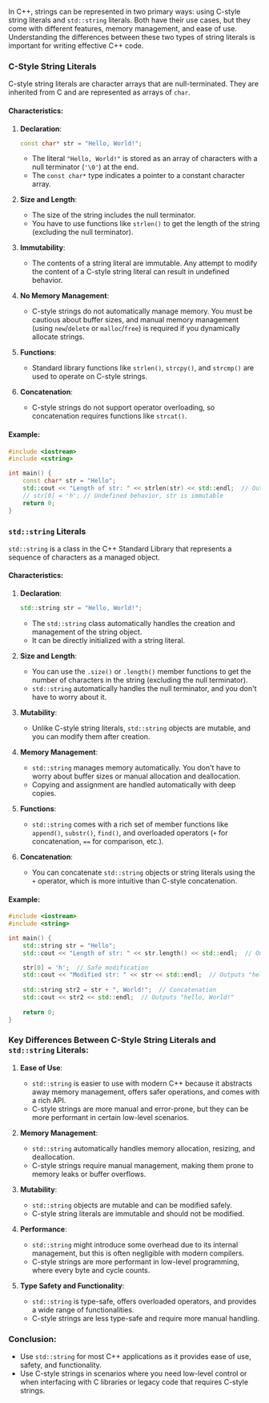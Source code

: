 In C++, strings can be represented in two primary ways: using C-style string literals and `std::string` literals. Both have their use cases, but they come with different features, memory management, and ease of use. Understanding the differences between these two types of string literals is important for writing effective C++ code.

### **C-Style String Literals**
C-style string literals are character arrays that are null-terminated. They are inherited from C and are represented as arrays of `char`.

#### **Characteristics:**
1. **Declaration**:
   ```cpp
   const char* str = "Hello, World!";
   ```
   - The literal `"Hello, World!"` is stored as an array of characters with a null terminator (`'\0'`) at the end.
   - The `const char*` type indicates a pointer to a constant character array.

2. **Size and Length**:
   - The size of the string includes the null terminator.
   - You have to use functions like `strlen()` to get the length of the string (excluding the null terminator).

3. **Immutability**:
   - The contents of a string literal are immutable. Any attempt to modify the content of a C-style string literal can result in undefined behavior.

4. **No Memory Management**:
   - C-style strings do not automatically manage memory. You must be cautious about buffer sizes, and manual memory management (using `new`/`delete` or `malloc`/`free`) is required if you dynamically allocate strings.

5. **Functions**:
   - Standard library functions like `strlen()`, `strcpy()`, and `strcmp()` are used to operate on C-style strings.

6. **Concatenation**:
   - C-style strings do not support operator overloading, so concatenation requires functions like `strcat()`.

#### **Example:**
```cpp
#include <iostream>
#include <cstring>

int main() {
    const char* str = "Hello";
    std::cout << "Length of str: " << strlen(str) << std::endl;  // Outputs 5
    // str[0] = 'h'; // Undefined behavior, str is immutable
    return 0;
}
```

### **`std::string` Literals**
`std::string` is a class in the C++ Standard Library that represents a sequence of characters as a managed object.

#### **Characteristics:**
1. **Declaration**:
   ```cpp
   std::string str = "Hello, World!";
   ```
   - The `std::string` class automatically handles the creation and management of the string object.
   - It can be directly initialized with a string literal.

2. **Size and Length**:
   - You can use the `.size()` or `.length()` member functions to get the number of characters in the string (excluding the null terminator).
   - `std::string` automatically handles the null terminator, and you don't have to worry about it.

3. **Mutability**:
   - Unlike C-style string literals, `std::string` objects are mutable, and you can modify them after creation.

4. **Memory Management**:
   - `std::string` manages memory automatically. You don't have to worry about buffer sizes or manual allocation and deallocation.
   - Copying and assignment are handled automatically with deep copies.

5. **Functions**:
   - `std::string` comes with a rich set of member functions like `append()`, `substr()`, `find()`, and overloaded operators (`+` for concatenation, `==` for comparison, etc.).

6. **Concatenation**:
   - You can concatenate `std::string` objects or string literals using the `+` operator, which is more intuitive than C-style concatenation.

#### **Example:**
```cpp
#include <iostream>
#include <string>

int main() {
    std::string str = "Hello";
    std::cout << "Length of str: " << str.length() << std::endl;  // Outputs 5

    str[0] = 'h';  // Safe modification
    std::cout << "Modified str: " << str << std::endl;  // Outputs "hello"
    
    std::string str2 = str + ", World!";  // Concatenation
    std::cout << str2 << std::endl;  // Outputs "hello, World!"
    
    return 0;
}
```

### **Key Differences Between C-Style String Literals and `std::string` Literals:**

1. **Ease of Use**:
   - `std::string` is easier to use with modern C++ because it abstracts away memory management, offers safer operations, and comes with a rich API.
   - C-style strings are more manual and error-prone, but they can be more performant in certain low-level scenarios.

2. **Memory Management**:
   - `std::string` automatically handles memory allocation, resizing, and deallocation.
   - C-style strings require manual management, making them prone to memory leaks or buffer overflows.

3. **Mutability**:
   - `std::string` objects are mutable and can be modified safely.
   - C-style string literals are immutable and should not be modified.

4. **Performance**:
   - `std::string` might introduce some overhead due to its internal management, but this is often negligible with modern compilers.
   - C-style strings are more performant in low-level programming, where every byte and cycle counts.

5. **Type Safety and Functionality**:
   - `std::string` is type-safe, offers overloaded operators, and provides a wide range of functionalities.
   - C-style strings are less type-safe and require more manual handling.

### **Conclusion:**
- Use `std::string` for most C++ applications as it provides ease of use, safety, and functionality.
- Use C-style strings in scenarios where you need low-level control or when interfacing with C libraries or legacy code that requires C-style strings.